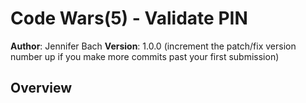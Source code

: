 # Code Wars(5) - Validate PIN 

**Author**: Jennifer Bach
**Version**: 1.0.0 (increment the patch/fix version number up if you make more commits past your first submission)

## Overview
<!-- ATM machines allow 4 or 6 digit PIN codes and PIN codes cannot contain anything but exactly 4 digits or exactly 6 digits.

If the function is passed a valid PIN string, return true, else return false. -->